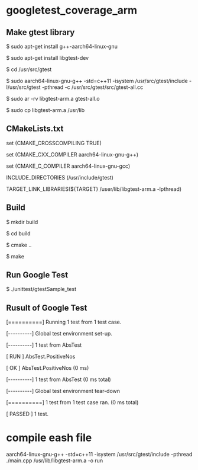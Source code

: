 # googletest_coverage_arm

## Make gtest library
\$ sudo apt-get install g++-aarch64-linux-gnu

\$ sudo apt-get install libgtest-dev

\$ cd /usr/src/gtest

\$ sudo aarch64-linux-gnu-g++ -std=c++11 -isystem /usr/src/gtest/include -I/usr/src/gtest -pthread -c /usr/src/gtest/src/gtest-all.cc

\$ sudo ar -rv libgtest-arm.a gtest-all.o

\$ sudo cp libgtest-arm.a /usr/lib

## CMakeLists.txt
set (CMAKE_CROSSCOMPILING TRUE)

set (CMAKE_CXX_COMPILER aarch64-linux-gnu-g++)

set (CMAKE_C_COMPILER aarch64-linux-gnu-gcc)

INCLUDE_DIRECTORIES (/usr/include/gtest)

TARGET_LINK_LIBRARIES(${TARGET} /user/lib/libgtest-arm.a -lpthread)

## Build
\$ mkdir build

\$ cd build

\$ cmake ..

\$ make

## Run Google Test
\$ ./unittest/gtestSample_test

## Rusult of Google Test
[==========] Running 1 test from 1 test case.

[----------] Global test environment set-up.

[----------] 1 test from AbsTest

[ RUN      ] AbsTest.PositiveNos

[       OK ] AbsTest.PositiveNos (0 ms)

[----------] 1 test from AbsTest (0 ms total)


[----------] Global test environment tear-down

[==========] 1 test from 1 test case ran. (0 ms total)

[  PASSED  ] 1 test.

# compile eash file
aarch64-linux-gnu-g++ -std=c++11 -isystem /usr/src/gtest/include -pthread ./main.cpp /usr/lib/libgtest-arm.a -o run
